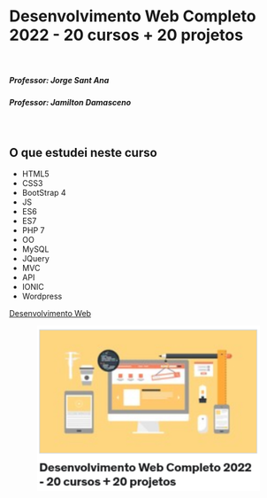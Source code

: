 # Desenvolvimento Web Completo 2022 - 20 cursos + 20 projetos
<br>
<h5>Professor: Jorge Sant Ana</h5>
<h5>Professor: Jamilton Damasceno</h5>
<br>

## O que estudei neste curso
- HTML5 
- CSS3
- BootStrap 4
- JS
- ES6
- ES7
- PHP 7
- OO
- MySQL
- JQuery
- MVC
- API
- IONIC 
- Wordpress

<a href= "https://www.udemy.com/course/web-completo/">Desenvolvimento Web</a>

<p align = "center"><img src="./assets/html_css.png" width="80%" height="80%">
</p>
